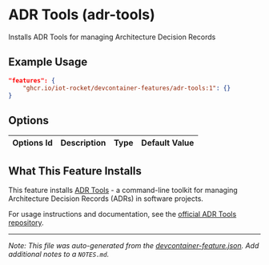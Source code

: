 
# ADR Tools (adr-tools)

Installs ADR Tools for managing Architecture Decision Records

## Example Usage

```json
"features": {
    "ghcr.io/iot-rocket/devcontainer-features/adr-tools:1": {}
}
```

## Options

| Options Id | Description | Type | Default Value |
|-----|-----|-----|-----|


## What This Feature Installs

This feature installs [ADR Tools](https://github.com/npryce/adr-tools) - a command-line toolkit for managing Architecture Decision Records (ADRs) in software projects.

For usage instructions and documentation, see the [official ADR Tools repository](https://github.com/npryce/adr-tools).

---

_Note: This file was auto-generated from the [devcontainer-feature.json](https://github.com/iot-rocket/devcontainer-features/blob/main/src/adr-tools/devcontainer-feature.json).  Add additional notes to a `NOTES.md`._
